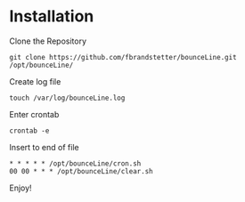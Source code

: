 # Installation

Clone the Repository

    git clone https://github.com/fbrandstetter/bounceLine.git /opt/bounceLine/
    
Create log file

    touch /var/log/bounceLine.log

Enter crontab

    crontab -e
    
Insert to end of file

    * * * * * /opt/bounceLine/cron.sh
    00 00 * * * /opt/bounceLine/clear.sh

Enjoy!
